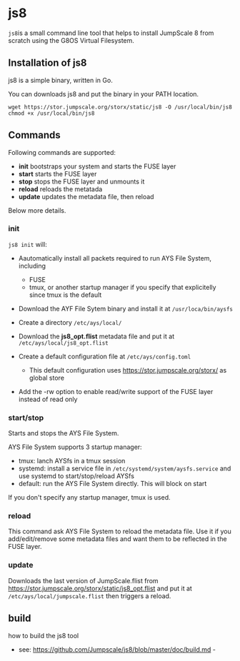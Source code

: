 # js8

`js8`is a small command line tool that helps to install JumpScale 8 from scratch using the G8OS Virtual Filesystem.

## Installation of js8

js8 is a simple binary, written in Go.

You can downloads js8 and put the binary in your PATH location.

```shell
wget https://stor.jumpscale.org/storx/static/js8 -O /usr/local/bin/js8
chmod +x /usr/local/bin/js8
```

## Commands

Following commands are supported:

- **init** bootstraps your system and starts the FUSE layer
- **start** starts the FUSE layer
- **stop** stops the FUSE layer and unmounts it
- **reload** reloads the metatada
- **update** updates the metadata file, then reload

Below more details.

### init

`js8 init` will:

- Aautomatically install all packets required to run AYS File System, including

  - FUSE
  - tmux, or another startup manager if you specify that explicitelly since tmux is the default

- Download the AYF File Sytem binary and install it at `/usr/loca/bin/aysfs`

- Create a directory `/etc/ays/local/`
- Download the **js8_opt.flist** metadata file and put it at `/etc/ays/local/js8_opt.flist`
- Create a default configuration file at `/etc/ays/config.toml`

  - This default configuration uses <https://stor.jumpscale.org/storx/> as global store

- Add the -rw option to enable read/write support of the FUSE layer instead of read only

### start/stop

Starts and stops the AYS File System.

AYS File System supports 3 startup manager:

- tmux: lanch AYSfs in a tmux session
- systemd: install a service file in `/etc/systemd/system/aysfs.service` and use systemd to start/stop/reload AYSfs
- default: run the AYS File System directly. This will block on start

If you don't specify any startup manager, tmux is used.

### reload

This command ask AYS File System to reload the metadata file. Use it if you add/edit/remove some metadata files and want them to be reflected in the FUSE layer.

### update

Downloads the last version of JumpScale.flist from <https://stor.jumpscale.org/storx/static/js8_opt.flist> and put it at `/etc/ays/local/jumpscale.flist` then triggers a reload.

## build

how to build the js8 tool

- see: <https://github.com/Jumpscale/js8/blob/master/doc/build.md> -

